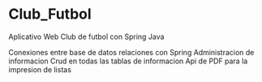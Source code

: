 # Club_Futbol
Aplicativo Web Club de futbol con Spring Java

Conexiones  entre base de datos relaciones con Spring
Administracion de informacion
Crud en todas las tablas de informacion
Api de PDF para la impresion de listas
